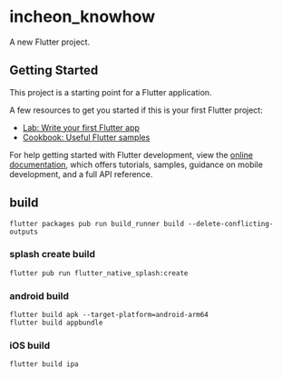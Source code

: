 # incheon_knowhow

A new Flutter project.

## Getting Started

This project is a starting point for a Flutter application.

A few resources to get you started if this is your first Flutter project:

- [Lab: Write your first Flutter app](https://docs.flutter.dev/get-started/codelab)
- [Cookbook: Useful Flutter samples](https://docs.flutter.dev/cookbook)

For help getting started with Flutter development, view the
[online documentation](https://docs.flutter.dev/), which offers tutorials,
samples, guidance on mobile development, and a full API reference.

## build

```
flutter packages pub run build_runner build --delete-conflicting-outputs
```

### splash create build

```
flutter pub run flutter_native_splash:create
```

### android build

```
flutter build apk --target-platform=android-arm64
flutter build appbundle
```

### iOS build

```
flutter build ipa
```
